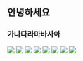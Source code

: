 ## 안녕하세요

### 가나다라마바사아

<img src="https://img.shields.io/badge/spring-6DB33F?style=for-the-badge&logo=spring&logoColor=green"/>
<img src="https://img.shields.io/badge/dbeaver-382923?style=for-the-badge&logo=dbeaver&logoColor=black"/>
<img src="https://img.shields.io/badge/html5-E34F26?style=for-the-badge&logo=html5&logoColor=white"/>
<img src="https://img.shields.io/badge/css-1572B6?style=for-the-badge&logo=css3&logoColor=white"/>
<img src="https://img.shields.io/badge/javascript-F7DF1E?style=for-the-badge&logo=javascript&logoColor=black"/>
<img src="https://img.shields.io/badge/mysql-4479A1?style=for-the-badge&logo=mysql&logoColor=white"/>
<img src="https://img.shields.io/badge/springboot-6DB33F?style=for-the-badge&logo=springboot&logoColor=white"/>
<img src="https://img.shields.io/badge/git-F05032?style=for-the-badge&logo=git&logoColor=white"/>
